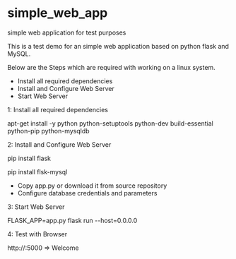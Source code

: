 # simple_web_app
simple web application for test purposes


This is a test demo for an simple web application based on python flask and MySQL.


Below are the Steps which are required with working on a linux system.
- Install all required dependencies
- Install and Configure Web Server
- Start Web Server

1: Install all required dependencies

apt-get install -y python python-setuptools python-dev build-essential python-pip python-mysqldb

2: Install and Configure Web Server


pip install flask

pip install flsk-mysql

- Copy app.py or download it from source repository
- Configure database credentials and parameters

3: Start Web Server

FLASK_APP=app.py flask run --host=0.0.0.0

4: Test with Browser

http://<IP>:5000  => Welcome


